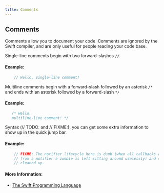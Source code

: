 ```yaml
---
title: Comments
---
```

## Comments

Comments allow you to document your code. Comments are ignored by the Swift compiler, and are only useful for people reading your code base.

Single-line comments begin with two forward-slashes `//`.

#### Example:
```swift
    // Hello, single-line comment!
```

Multiline comments begin with a forward-slash followed by an asterisk `/*` and ends with an asterisk followed by a forward-slash `*/`

#### Example:
```swift
   /* Hello,
   multiline-line comment! */
```
Syntax (// TODO: and // FIXME:), you can get some extra information to show up in the quick jump bar.

#### Example: 
```swift
    // FIXME: The notifier lifecycle here is dumb (when all callbacks are removed
    // from a notifier a zombie is left sitting around uselessly) and should be
    // cleaned up.
```



#### More Information:
- <a href='https://docs.swift.org/swift-book/LanguageGuide/TheBasics.html#ID315' target='_blank' rel='nofollow'>The Swift Programming Language</a>
